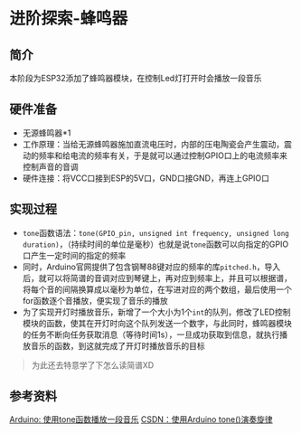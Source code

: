 # 进阶探索-蜂鸣器
## 简介
本阶段为ESP32添加了蜂鸣器模块，在控制Led灯打开时会播放一段音乐

## 硬件准备
* 无源蜂鸣器*1
* 工作原理：当给无源蜂鸣器施加直流电压时，内部的压电陶瓷会产生震动，震动的频率和给电流的频率有关，于是就可以通过控制GPIO口上的电流频率来控制声音的音调
* 硬件连接：将VCC口接到ESP的5V口，GND口接GND，再连上GPIO口

## 实现过程 
* `tone`函数语法：`tone(GPIO_pin, unsigned int frequency, unsigned long duration)`，（持续时间的单位是毫秒）也就是说`tone`函数可以向指定的GPIO口产生一定时间的指定的频率
* 同时，Arduino官网提供了包含钢琴88键对应的频率的库`pitched.h`，导入后，就可以将简谱的音调对应到琴键上，再对应到频率上，并且可以根据谱，将每个音的间隔换算成以毫秒为单位，在写进对应的两个数组，最后使用一个for函数逐个音播放，便实现了音乐的播放
* 为了实现开灯时播放音乐，新增了一个大小为1个`int`的队列，修改了LED控制模块的函数，使其在开灯时向这个队列发送一个数字，与此同时，蜂鸣器模块的任务不断向任务获取消息（等待时间1s），一旦成功获取到信息，就执行播放音乐的函数，到这就完成了开灯时播放音乐的目标
> 为此还去特意学了下怎么读简谱XD

## 参考资料
[Arduino: 使用tone函数播放一段音乐](https://docs.arduino.cc/built-in-examples/digital/toneMelody/)
[CSDN：使用Arduino tone()演奏旋律](https://blog.csdn.net/acktomas/article/details/116121814)

